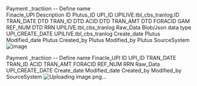 	
Payment _tractiion -- Define name 	
Finacle_UPI	Description
ID	Plutus_ID
UPI_ID	UPILIVE.tbl_cbs_tranlog.ID
TRAN_DATE	DTD
TRAN_ID	DTD
ACID	DTD
TRAN_AMT	DTD
FORACID	GAM
REF_NUM	DTD
RRN	UPILIVE.tbl_cbs_tranlog
Raw_Data	Blob/Json data type
UPI_CREATE_DATE	UPILIVE.tbl_cbs_tranlog
Create_date	Plutus
Modified_date	Plutus
Created_by 	Plutus
Modified_by	Plutus
SourceSystem	
	![image](https://github.com/user-attachments/assets/3e2765c3-56e2-49fe-88ec-60cefd12abad)



Payment _tractiion -- Define name 
Finacle_UPI
ID
UPI_ID
TRAN_DATE
TRAN_ID
ACID
TRAN_AMT
FORACID
REF_NUM
RRN
Raw_Data
UPI_CREATE_DATE
Create_date
Modified_date
Created_by 
Modified_by
SourceSystem
![Uploading image.png…]()

